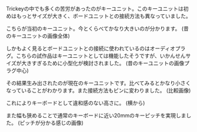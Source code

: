 Trickeyの中でも多くの苦労があったのがキーユニット。このキーユニットは初めはもっとサイズが大きく、ボードユニットとの接続方法も異なっていました。

こちらが当初のキーユニット。今とくらべてかなり大きいのが分かります。
(昔のキーユニットの画像全体)

しかもよく見るとボードユニットとの接続に使われているのはオーディオプラグ。こちらの試作品はキーユニットとしては機能したそうですが、いかんせんサイズが大きすぎるために小型化が検討されました。
(昔のキーユニットの画像プラグ中心)

その結果生み出されたのが現在のキーユニットです。比べてみるとかなり小さくなっていることがわかります。また接続方法もピンに変わりました。
(比較画像)

これによりキーボードとして違和感のない高さに。
(横から)

また幅も狭めることで通常のキーボードに近い20mmのキーピッチを実現しました。
(ピッチが分かる感じの画像)

